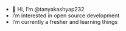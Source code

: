 - 👋 Hi, I’m @tanyakashyap232
-  I’m interested in open source development 
-  I’m currently a fresher and learning things


<!---
tanyakashyap232/tanyakashyap232 is a ✨ special ✨ repository because its `README.md` (this file) appears on your GitHub profile.
You can click the Preview link to take a look at your changes.
--->
